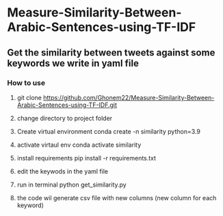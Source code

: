 # Measure-Similarity-Between-Arabic-Sentences-using-TF-IDF

## Get the similarity between tweets against some keywords we write in yaml file

### How to use

1. git clone https://github.com/Ghonem22/Measure-Similarity-Between-Arabic-Sentences-using-TF-IDF.git

2. change directory to project folder 

3. Create virtual environment
        conda create -n similarity python=3.9
   
4. activate virtaul env
        conda activate similarity
   
5. install requirements
        pip install -r requirements.txt
   
6. edit the keywods in the yaml file

7. run in terminal
        python get_similarity.py
   
8. the code wil generate csv file with new columns (new column for each keyword)
